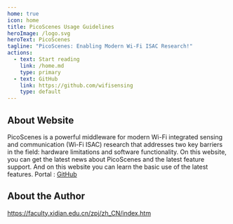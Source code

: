 ```yaml
---
home: true
icon: home
title: PicoScenes Usage Guidelines
heroImage: /logo.svg
heroText: PicoScenes
tagline: "PicoScenes: Enabling Modern Wi-Fi ISAC Research!"
actions:
  - text: Start reading
    link: /home.md
    type: primary
  - text: GitHub
    link: https://github.com/wifisensing
    type: default
---
```


## About Website

PicoScenes is a powerful middleware for modern Wi-Fi integrated sensing and communication (Wi-Fi ISAC) research that addresses two key barriers in the field: hardware limitations and software functionality. On this website, you can get the latest news about PicoScenes and the latest feature support. And on this website you can learn the basic use of the latest features.
Portal : [GitHub](https://github.com/wifisensing)


## About the Author

https://faculty.xidian.edu.cn/zpj/zh_CN/index.htm
